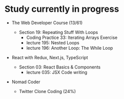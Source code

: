 # Study currently in progress

  - The Web Developer Course (13/61)
    - Section 19: Repeating Stuff With Loops
      - Coding Practice 33: Iterating Arrays Exercise
      - lecture 195: Nested Loops
      - lecture 196: Another Loop: The While Loop

  - React with Redux, Next.js, TypeScript
    - Section 03: React Basics & Components
      - lecture 035: JSX Code writing

  - Nomad Coder
    - Twitter Clone Coding (24%)
